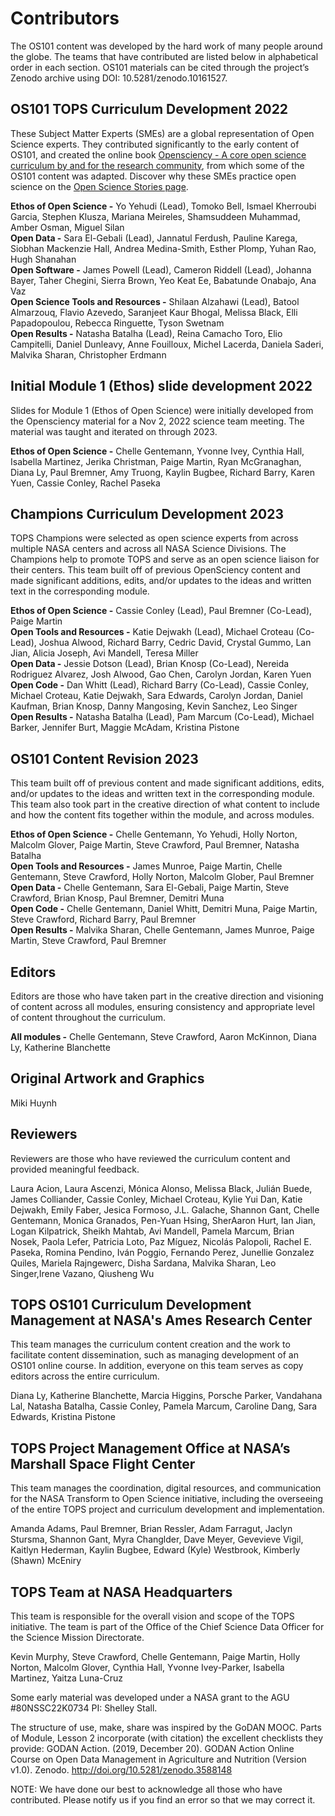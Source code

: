 # Contributors

The OS101 content was developed by the hard work of many people around the globe. The teams that have contributed are listed below in alphabetical order in each section.  OS101 materials can be cited through the project’s Zenodo archive using DOI: 10.5281/zenodo.10161527.

## OS101 TOPS Curriculum Development 2022

These Subject Matter Experts (SMEs) are a global representation of Open Science experts. They contributed significantly to the early content of OS101, and created the online book [Opensciency - A core open science curriculum by and for the research community](https://opensciency.github.io/sprint-content/), from which some of the OS101 content was adapted. Discover why these SMEs practice open science on the [Open Science Stories page](https://github.com/nasa/Transform-to-Open-Science/blob/main/docs/Area1_Engagement/Open-Science-Stories/SME_Why-I-Practice-Open-Science.md).

**Ethos of Open Science -** Yo Yehudi (Lead), Tomoko Bell, Ismael Kherroubi Garcia, Stephen Klusza, Mariana Meireles, Shamsuddeen Muhammad, Amber Osman, Miguel Silan  
**Open Data -** Sara El-Gebali (Lead), Jannatul Ferdush, Pauline Karega, Siobhan Mackenzie Hall, Andrea Medina-Smith, Esther Plomp, Yuhan Rao, Hugh Shanahan  
**Open Software -** James Powell (Lead), Cameron Riddell (Lead), Johanna Bayer, Taher Chegini, Sierra Brown, Yeo Keat Ee, Babatunde Onabajo, Ana Vaz  
**Open Science Tools and Resources -** Shilaan Alzahawi (Lead), Batool Almarzouq, Flavio Azevedo, Saranjeet Kaur Bhogal, Melissa Black, Elli Papadopoulou, Rebecca Ringuette, Tyson Swetnam  
**Open Results -** Natasha Batalha (Lead), Reina Camacho Toro, Elio Campitelli, Daniel Dunleavy, Anne Fouilloux, Michel Lacerda, Daniela Saderi, Malvika Sharan, Christopher Erdmann  

## Initial Module 1 (Ethos) slide development 2022
Slides for Module 1 (Ethos of Open Science) were initially developed from the Opensciency material for a Nov 2, 2022 science team meeting. The material was taught and iterated on through 2023.  

**Ethos of Open Science -** Chelle Gentemann, Yvonne Ivey, Cynthia Hall, Isabella Martinez, Jerika Christman, Paige Martin, Ryan McGranaghan, Diana Ly, Paul Bremner, Amy Truong, Kaylin Bugbee, Richard Barry, Karen Yuen, Cassie Conley, Rachel Paseka

## Champions Curriculum Development 2023

TOPS Champions were selected as open science experts from across multiple NASA centers and across all NASA Science Divisions. The Champions help to promote TOPS and serve as an open science liaison for their centers. This team built off of previous OpenSciency content and made significant additions, edits, and/or updates to the ideas and written text in the corresponding module.

**Ethos of Open Science -** Cassie Conley (Lead), Paul Bremner (Co-Lead), Paige Martin  
**Open Tools and Resources -** Katie Dejwakh (Lead), Michael Croteau (Co-Lead), Joshua Alwood, Richard Barry, Cedric David, Crystal Gummo, Lan Jian, Alicia Joseph, Avi Mandell, Teresa Miller  
**Open Data -** Jessie Dotson  (Lead), Brian Knosp (Co-Lead), Nereida Rodriguez Alvarez, Josh Alwood, Gao Chen, Carolyn Jordan, Karen Yuen  
**Open Code -** Dan Whitt (Lead), Richard Barry (Co-Lead), Cassie Conley, Michael Croteau, Katie Dejwakh, Sara Edwards, Carolyn Jordan, Daniel Kaufman, Brian Knosp, Danny Mangosing, Kevin Sanchez, Leo Singer  
**Open Results -** Natasha Batalha (Lead), Pam Marcum (Co-Lead), Michael Barker, Jennifer Burt, Maggie McAdam, Kristina Pistone  

## OS101 Content Revision 2023

This team built off of previous content and made significant additions, edits, and/or updates to the ideas and written text in the corresponding module. This team also took part in the creative direction of what content to include and how the content fits together within the module, and across modules.

**Ethos of Open Science -** Chelle Gentemann, Yo Yehudi, Holly Norton, Malcolm Glover, Paige Martin, Steve Crawford, Paul Bremner, Natasha Batalha  
**Open Tools and Resources -** James Munroe, Paige Martin, Chelle Gentemann, Steve Crawford, Holly Norton, Malcolm Glober, Paul Bremner  
**Open Data -** Chelle Gentemann, Sara El-Gebali, Paige Martin, Steve Crawford, Brian Knosp, Paul Bremner, Demitri Muna  
**Open Code -** Chelle Gentemann, Daniel Whitt, Demitri Muna, Paige Martin, Steve Crawford, Richard Barry, Paul Bremner  
**Open Results -** Malvika Sharan, Chelle Gentemann, James Munroe, Paige Martin, Steve Crawford, Paul Bremner  

## Editors
Editors are those who have taken part in the creative direction and visioning of content across all modules, ensuring consistency and appropriate level of content throughout the curriculum.

**All modules -** Chelle Gentemann, Steve Crawford, Aaron McKinnon, Diana Ly, Katherine Blanchette

## Original Artwork and Graphics
Miki Huynh

## Reviewers
Reviewers are those who have reviewed the curriculum content and provided meaningful feedback.

Laura Acion, Laura Ascenzi, Mónica Alonso, Melissa Black, Julián Buede, James Colliander, Cassie Conley, Michael Croteau, Kylie Yui Dan, Katie Dejwakh, Emily Faber, Jesica Formoso, J.L. Galache, Shannon Gant, Chelle Gentemann, Monica Granados, Pen-Yuan Hsing, SherAaron Hurt, Ian Jian, Logan Kilpatrick, Sheikh Mahtab, Avi Mandell, Pamela Marcum, Brian Nosek, Paola Lefer, Patricia Loto, Paz Míguez, Nicolás Palopoli, Rachel E. Paseka, Romina Pendino, Iván Poggio, Fernando Perez, Junellie Gonzalez Quiles, Mariela Rajngewerc, Disha Sardana, Malvika Sharan, Leo Singer,Irene Vazano, Qiusheng Wu

## TOPS OS101 Curriculum Development Management at NASA's Ames Research Center

This team manages the curriculum content creation and the work to facilitate content dissemination, such as managing development of an OS101 online course. In addition, everyone on this team serves as copy editors across the entire curriculum.

Diana Ly, Katherine Blanchette, Marcia Higgins, Porsche Parker, Vandahana Lal, Natasha Batalha, Cassie Conley, Pamela Marcum, Caroline Dang, Sara Edwards, Kristina Pistone

## TOPS Project Management Office at NASA’s Marshall Space Flight Center

This team manages the coordination, digital resources, and communication for the NASA Transform to Open Science initiative, including the overseeing of the entire TOPS project and curriculum development and implementation.

Amanda Adams, Paul Bremner, Brian Ressler, Adam Farragut, Jaclyn Stursma, Shannon Gant, Myra Changlder, Dave Meyer, Gevevieve Vigil, Kaitlyn Hederman, Kaylin Bugbee, Edward (Kyle) Westbrook, Kimberly (Shawn) McEniry

## TOPS Team at NASA Headquarters
This team is responsible for the overall vision and scope of the TOPS initiative.  The team is part of the Office of the Chief Science Data Officer for the Science Mission Directorate. 

Kevin Murphy, Steve Crawford, Chelle Gentemann, Paige Martin, Holly Norton, Malcolm Glover, Cynthia Hall, Yvonne Ivey-Parker, Isabella Martinez, Yaitza Luna-Cruz

Some early material was developed under a NASA grant to the AGU #80NSSC22K0734 PI: Shelley Stall. 

The structure of use, make, share was inspired by the GoDAN MOOC. Parts of Module, Lesson 2 incorporate (with citation) the excellent checklists they provide: GODAN Action. (2019, December 20). GODAN Action Online Course on Open Data Management in Agriculture and Nutrition (Version v1.0). Zenodo. http://doi.org/10.5281/zenodo.3588148

NOTE: We have done our best to acknowledge all those who have contributed. Please notify us if you find an error so that we may correct it.
